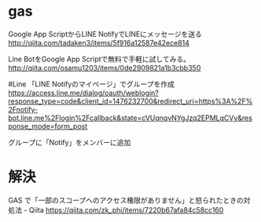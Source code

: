 # gas
Google App ScriptからLINE NotifyでLINEにメッセージを送る
http://qiita.com/tadaken3/items/5f916a12587e42ece814

Line BotをGoogle App Scriptで無料で手軽に試してみる。
http://qiita.com/osamu1203/items/0de2909821a1b3cbb350

#Line
「LINE Notifyのマイページ」でグループを作成
https://access.line.me/dialog/oauth/weblogin?response_type=code&client_id=1476232700&redirect_uri=https%3A%2F%2Fnotify-bot.line.me%2Flogin%2Fcallback&state=cVUqnqvNYgJzq2EPMLqCVy&response_mode=form_post

グループに「Notify」をメンバーに追加


# 解決
GAS で「一部のスコープへのアクセス権限がありません」と怒られたときの対処法 - Qiita
https://qiita.com/zk_phi/items/7220b67afa84c58cc160
